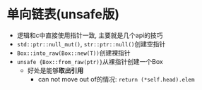 # 单向链表(unsafe版)

- 逻辑和c中直接使用指针一致, 主要就是几个api的技巧
- `std::ptr::null_mut()`, `str::ptr::null()`创建空指针
- `Box::into_raw(Box::new(T))`创建裸指针
- `unsafe {Box::from_raw(ptr)}`从裸指针创建一个Box
	* 好处是能够**取出引用**
		+ can not move out of的情况: `return (*self.head).elem`
